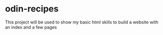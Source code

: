 # odin-recipes
This project will be used to show my basic html skills to build a website with an index and a few pages